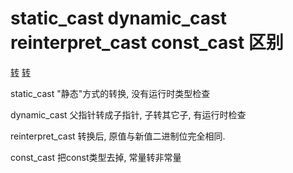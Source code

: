 # static_cast dynamic_cast reinterpret_cast const_cast 区别

[转](http://www.cnblogs.com/chio/archive/2007/07/18/822389.html)
[转](http://www.cnblogs.com/ider/archive/2011/07/30/cpp_cast_operator_part3.html)

static_cast
"静态"方式的转换, 没有运行时类型检查

dynamic_cast
父指针转成子指针, 子转其它子, 有运行时检查

reinterpret_cast
转换后, 原值与新值二进制位完全相同.

const_cast
把const类型去掉, 常量转非常量

